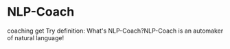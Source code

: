 # NLP-Coach
coaching
get Try
definition:
What's NLP-Coach?NLP-Coach is an automaker of natural language!
